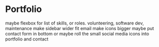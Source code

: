 # Portfolio

maybe flexbox for list of skills, or roles. volunteering, software dev, maintenance
make sidebar wider fit email
make icons bigger
maybe put contact form in bottom
or maybe roll the small social media icons into portfolio and contact
